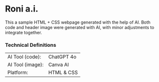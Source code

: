 # Roni a.i.
This a sample HTML + CSS webpage generated with the help of AI. Both code and header image were generated with AI, with minor adjustments to integrate together.

### Technical Definitions
| | |
| -------- | ------- |
| AI Tool (code):  | ChatGPT 4o |
| AI Tool (image):  | Canva AI |
| Platform: | HTML & CSS    |
